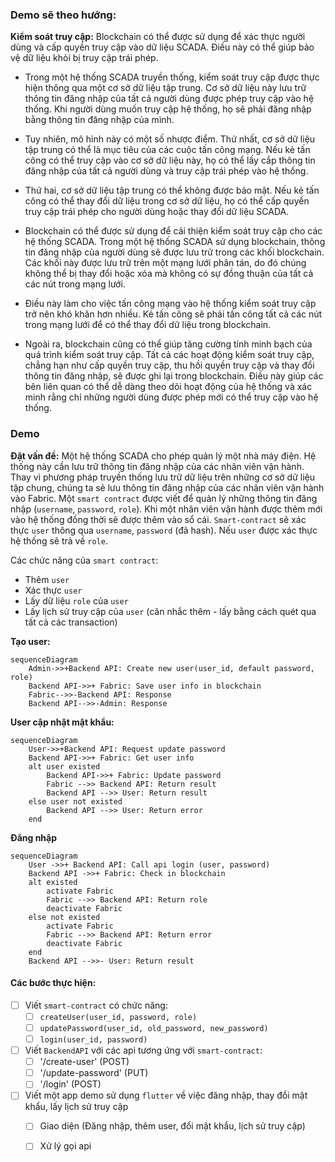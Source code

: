 ### Demo sẽ theo hướng:
**Kiểm soát truy cập:**
Blockchain có thể được sử dụng để xác thực người dùng và cấp quyền truy cập vào dữ liệu SCADA. Điều này có thể giúp bảo vệ dữ liệu khỏi bị truy cập trái phép.

- Trong một hệ thống SCADA truyền thống, kiểm soát truy cập được thực hiện thông qua một cơ sở dữ liệu tập trung. Cơ sở dữ liệu này lưu trữ thông tin đăng nhập của tất cả người dùng được phép truy cập vào hệ thống. Khi người dùng muốn truy cập hệ thống, họ sẽ phải đăng nhập bằng thông tin đăng nhập của mình.

- Tuy nhiên, mô hình này có một số nhược điểm. Thứ nhất, cơ sở dữ liệu tập trung có thể là mục tiêu của các cuộc tấn công mạng. Nếu kẻ tấn công có thể truy cập vào cơ sở dữ liệu này, họ có thể lấy cắp thông tin đăng nhập của tất cả người dùng và truy cập trái phép vào hệ thống.

- Thứ hai, cơ sở dữ liệu tập trung có thể không được bảo mật. Nếu kẻ tấn công có thể thay đổi dữ liệu trong cơ sở dữ liệu, họ có thể cấp quyền truy cập trái phép cho người dùng hoặc thay đổi dữ liệu SCADA.

- Blockchain có thể được sử dụng để cải thiện kiểm soát truy cập cho các hệ thống SCADA. Trong một hệ thống SCADA sử dụng blockchain, thông tin đăng nhập của người dùng sẽ được lưu trữ trong các khối blockchain. Các khối này được lưu trữ trên một mạng lưới phân tán, do đó chúng không thể bị thay đổi hoặc xóa mà không có sự đồng thuận của tất cả các nút trong mạng lưới.

- Điều này làm cho việc tấn công mạng vào hệ thống kiểm soát truy cập trở nên khó khăn hơn nhiều. Kẻ tấn công sẽ phải tấn công tất cả các nút trong mạng lưới để có thể thay đổi dữ liệu trong blockchain.

- Ngoài ra, blockchain cũng có thể giúp tăng cường tính minh bạch của quá trình kiểm soát truy cập. Tất cả các hoạt động kiểm soát truy cập, chẳng hạn như cấp quyền truy cập, thu hồi quyền truy cập và thay đổi thông tin đăng nhập, sẽ được ghi lại trong blockchain. Điều này giúp các bên liên quan có thể dễ dàng theo dõi hoạt động của hệ thống và xác minh rằng chỉ những người dùng được phép mới có thể truy cập vào hệ thống.

### Demo
**Đặt vấn đề:**  Một hệ thống SCADA cho phép quản lý một nhà máy điện. Hệ thống này cần lưu trữ thông tin đăng nhập của các nhân viên vận hành. Thay vì phương pháp truyền thống lưu trữ dữ liệu trên những cơ sở dữ liệu tập chung, chúng ta sẽ lưu thông tin đăng nhập của các nhân viên vận hành vào Fabric. Một `smart contract` được viết để quản lý những thông tin đăng nhập (`username`, `password`, `role`). Khi một nhân viên vận hành được thêm mới vào hệ thống đồng thời sẽ được thêm vào sổ cái. `Smart-contract` sẽ xác thực `user` thông qua `username`, `password` (đã hash). Nếu `user` được xác thực hệ thống sẽ trả về `role`.

Các chức năng của `smart contract`:
- Thêm `user`
- Xác thực `user`
- Lấy dữ liệu `role` của `user`
- Lấy lịch sử truy cập của `user` (cân nhắc thêm - lấy bằng cách quét qua tất cả các transaction)

**Tạo user:**
```mermaid
sequenceDiagram
    Admin->>+Backend API: Create new user(user_id, default password, role)
    Backend API->>+ Fabric: Save user info in blockchain
    Fabric-->>-Backend API: Response
    Backend API-->>-Admin: Response
```

**User cập nhật mật khẩu:**
```mermaid
sequenceDiagram
    User->>+Backend API: Request update password
    Backend API->>+ Fabric: Get user info
    alt user existed
        Backend API->>+ Fabric: Update password
        Fabric -->> Backend API: Return result
        Backend API -->> User: Return result
    else user not existed
        Backend API -->> User: Return error 
    end
```

**Đăng nhập**
```mermaid
sequenceDiagram
    User ->>+ Backend API: Call api login (user, password)
    Backend API ->>+ Fabric: Check in blockchain
    alt existed
        activate Fabric
        Fabric -->> Backend API: Return role
        deactivate Fabric
    else not existed
        activate Fabric
        Fabric -->> Backend API: Return error
        deactivate Fabric
    end
    Backend API -->>- User: Return result
```

#### Các bước thực hiện:
- [ ] Viết `smart-contract` có chức năng:
    - [ ] `createUser(user_id, password, role)`
    - [ ] `updatePassword(user_id, old_password, new_password)`
    - [ ] `login(user_id, password)`
- [ ] Viết `BackendAPI` với các api tương ứng với `smart-contract`:
    - [ ] '/create-user' (POST)
    - [ ] '/update-password' (PUT)
    - [ ] '/login' (POST)
- [ ] Viết một app demo sử dụng `flutter` về việc đăng nhập, thay đổi mật khẩu, lấy lịch sử truy cập
    - [ ] Giao diện (Đăng nhập, thêm user, đổi mật khẩu, lịch sử truy cập)
    - [ ] Xử lý gọi api
    
